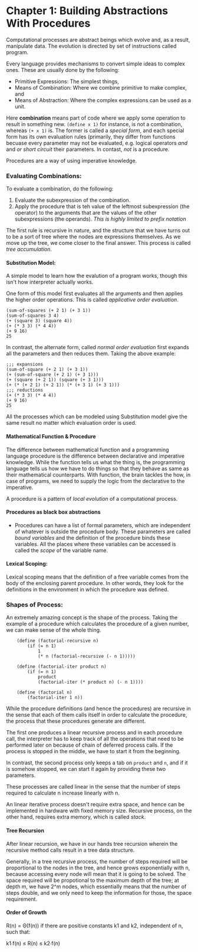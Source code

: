 # Chapter 1: Building Abstractions With Procedures ##

Computational processes are abstract beings which evolve and, as a result,
manipulate data. The evolution is directed by set of instructions called
program.

Every language provides mechanisms to convert simple ideas to complex ones.
These are usually done by the following:

* Primitive Expressions: The simplest things,
* Means of Combination: Where we combine primitive to make complex, and
* Means of Abstraction: Where the complex expressions can be used as a unit.

Here __combination__ means part of code where we apply some operation to result
in something new. `(define x 1)` for instance, is not a combination, whereas
`(+ x 1)` is. The former is called a _special form_, and each special form
has its own evaluation rules (primarily, they differ from functions becuase
every parameter may not be evaluated, e.g. logical operators _and_ and _or_
_short circuit_ their parameters. In contast, _not_ is a procedure.

Procedures are a way of using imperative knowledge.

### Evaluating Combinations: ###
To evaluate a combination, do the following:
1. Evaluate the subexpression of the combination.
2. Apply the procedure that is teh value of the leftmost subexpression (the
operator) to the arguments that are the values of the other subexpressions (the
operands). _This is highly limited to prefix notation_

The first rule is recursive in nature, and the structure that we have turns out
to be a sort of tree where the nodes are expressions themselves. As we move up
the tree, we come closer to the final answer. This process is called
_tree accumulation_.



#### Substitution Model:  ####

A simple model to learn how the evalution of a program works, though this isn't
how interpreter actually works.

One form of this model first evaluates all the arguments and then applies the
higher order operations. This is called _applicative order evaluation_.

	(sum-of-squares (+ 2 1) (+ 3 1))
	(sum-of-squares 3 4)
	(+ (square 3) (square 4))
	(+ (* 3 3) (* 4 4))
	(+ 9 16)
	25

In contrast, the alternate form, called _normal order evaluation_ first expands
all the parameters and then reduces them. Taking the above example:

	;;; expansions
	(sum-of-square (+ 2 1) (+ 3 1))
	(+ (sum-of-square (+ 2 1) (+ 3 1)))
	(+ (square (+ 2 1)) (square (+ 3 1)))
	(+ (* (+ 2 1) (+ 2 1)) (* (+ 3 1) (+ 3 1)))
	;;; reductions
	(+ (* 3 3) (* 4 4))
	(+ 9 16)
	25

All the processes which can be modeled using Substitution model give the same
result no matter which evaluation order is used. 

#### Mathematical Function & Procedure ####
The difference between mathematical function and a programming language
procedure is the difference between declarative and imperative knowledge.
While the function tells us what the thing is, the programming language
tells us how we have to do things so that they behave as same as their
mathematical counterparts. With function, the brain tackles the how, in case
of programs, we need to supply the logic from the declarative to the imperative.

A procedure is a pattern of _local evolution_ of a computational process.

#### Procedures as black box abstractions ####
* Procedures can have a list of formal parameters, which are independent of
whatever is outside the procedure body. These parameters are called
_bound variables_ and the definition of the procedure binds these variables.
All the places where these variables can be accessed is called the _scope_ of
the variable name.

#### Lexical Scoping: ####
Lexical scoping means that the definition of a free variable comes from the
body of the enclosing parent procedure. In other words, they look for the
definitions in the environment in which the procedure was defined.

### Shapes of Process: ###
An extremely amazing concept is the shape of the process. Taking the example
of a procedure which calculates the procedure of a given number, we can make
sense of the whole thing.

	    (define (factorial-recursive n)
			(if (= n 1)
				1
				(* n (factorial-recursive (- n 1)))))

	    (define (factorial-iter product n)
			(if (= n 1)
				product
				(factorial-iter (* product n) (- n 1))))

	    (define (factorial n)
			(factorial-iter 1 n))


While the procedure definitions (and hence the procedures) are recursive in
the sense that each of them calls itself in order to calculate the procedure,
the process that these procedures generate are different.

The first one produces a linear recursive process and in each procedure call,
the interpreter has to keep track of all the operations that need to be
performed later on because of chain of deferred process calls. If the process
is stopped in the middle, we have to start it from the beginning.

In contrast, the second process only keeps a tab on `product` and `n`, and if
it is somehow stopped, we can start it again by providing these two parameters.

These processes are called linear in the sense that the number of steps
required to calculate n increase linearly with n.

An linear iterative process doesn't require extra space, and hence can be
implemented in hardware with fixed memory size. Recursive process, on the other
hand, requires extra memory, which is called _stack_.

#### Tree Recursion ####
After linear recursion, we have in our hands tree recursion wherein the
recursive method calls result in a tree data structure.

Generally, in a tree recursive process, the number of steps required will be
proportional to the nodes in the tree, and hence grows exponentially with n,
because accessing every node will mean that it is going to be solved. The space
required will be propotional to the maximum depth of the tree; at depth m, we
have 2^m nodes, which essentially means that the number of steps double, and we
only need to keep the information for those, the space requirement.


#### Order of Growth ####
R(n) = Θ(f(n)) if there are positive constants k1 and k2, independent of n,
such that:

k1∙f(n) ≤ R(n) ≤ k2∙f(n) 
